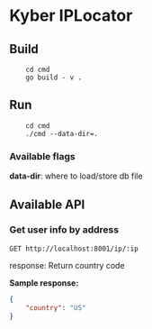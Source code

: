 # Kyber IPLocator

## Build

```shell
    cd cmd
    go build - v .
```

## Run

```
    cd cmd
    ./cmd --data-dir=.
```

### Available flags

**data-dir**: where to load/store db file

## Available API

### Get user info by address

```http
GET http://localhost:8001/ip/:ip
```

response: Return country code

**Sample response:**

```json
{
    "country": "US"
}
```
